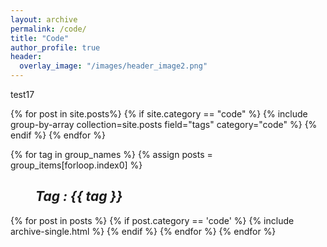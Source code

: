 ```yaml
---
layout: archive
permalink: /code/
title: "Code"
author_profile: true
header:
  overlay_image: "/images/header_image2.png"
---
```


test17

{% for post in site.posts%}
  {% if site.category == "code" %}
    {% include group-by-array collection=site.posts field="tags" category="code" %}
  {% endif %}
{% endfor %}



{% for tag in group_names %}
  {% assign posts = group_items[forloop.index0] %}
  <h2 id="{{ tag | slugify }}"
   class="archive__subtitle"><i style="margin-left: 40px">Tag : {{ tag }}</i></h2>
  {% for post in posts %}
    {% if post.category == 'code' %}
      {% include archive-single.html %}
    {% endif %}
  {% endfor %}
{% endfor %}
